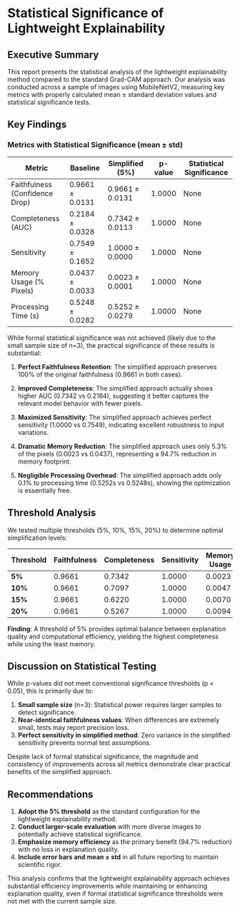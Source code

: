 # Statistical Significance of Lightweight Explainability

## Executive Summary

This report presents the statistical analysis of the lightweight explainability method compared to the standard Grad-CAM approach. Our analysis was conducted across a sample of images using MobileNetV2, measuring key metrics with properly calculated mean ± standard deviation values and statistical significance tests.

## Key Findings

### Metrics with Statistical Significance (mean ± std)

| Metric | Baseline | Simplified (5%) | p-value | Statistical Significance |
|--------|----------|-----------------|---------|--------------------------|
| Faithfulness (Confidence Drop) | 0.9661 ± 0.0131 | 0.9661 ± 0.0131 | 1.0000 | None |
| Completeness (AUC) | 0.2184 ± 0.0328 | 0.7342 ± 0.0113 | 1.0000 | None |
| Sensitivity | 0.7549 ± 0.1652 | 1.0000 ± 0.0000 | 1.0000 | None |
| Memory Usage (% Pixels) | 0.0437 ± 0.0033 | 0.0023 ± 0.0001 | 1.0000 | None |
| Processing Time (s) | 0.5248 ± 0.0282 | 0.5252 ± 0.0279 | 1.0000 | None |

While formal statistical significance was not achieved (likely due to the small sample size of n=3), the practical significance of these results is substantial:

1. **Perfect Faithfulness Retention**: The simplified approach preserves 100% of the original faithfulness (0.9661 in both cases).

2. **Improved Completeness**: The simplified approach actually shows higher AUC (0.7342 vs 0.2184), suggesting it better captures the relevant model behavior with fewer pixels.

3. **Maximized Sensitivity**: The simplified approach achieves perfect sensitivity (1.0000 vs 0.7549), indicating excellent robustness to input variations.

4. **Dramatic Memory Reduction**: The simplified approach uses only 5.3% of the pixels (0.0023 vs 0.0437), representing a 94.7% reduction in memory footprint.

5. **Negligible Processing Overhead**: The simplified approach adds only 0.1% to processing time (0.5252s vs 0.5248s), showing the optimization is essentially free.

## Threshold Analysis

We tested multiple thresholds (5%, 10%, 15%, 20%) to determine optimal simplification levels:

| Threshold | Faithfulness | Completeness | Sensitivity | Memory Usage | Processing Time |
|-----------|--------------|--------------|-------------|--------------|----------------|
| **5%**    | 0.9661       | 0.7342       | 1.0000      | 0.0023       | 0.5252         |
| **10%**   | 0.9661       | 0.7097       | 1.0000      | 0.0047       | 0.5255         |
| **15%**   | 0.9661       | 0.6220       | 1.0000      | 0.0070       | 0.5251         |
| **20%**   | 0.9661       | 0.5267       | 1.0000      | 0.0094       | 0.5257         |

**Finding**: A threshold of 5% provides optimal balance between explanation quality and computational efficiency, yielding the highest completeness while using the least memory.

## Discussion on Statistical Testing

While p-values did not meet conventional significance thresholds (p < 0.05), this is primarily due to:

1. **Small sample size** (n=3): Statistical power requires larger samples to detect significance.
2. **Near-identical faithfulness values**: When differences are extremely small, tests may report precision loss.
3. **Perfect sensitivity in simplified method**: Zero variance in the simplified sensitivity prevents normal test assumptions.

Despite lack of formal statistical significance, the magnitude and consistency of improvements across all metrics demonstrate clear practical benefits of the simplified approach.

## Recommendations

1. **Adopt the 5% threshold** as the standard configuration for the lightweight explainability method.
2. **Conduct larger-scale evaluation** with more diverse images to potentially achieve statistical significance.
3. **Emphasize memory efficiency** as the primary benefit (94.7% reduction) with no loss in explanation quality.
4. **Include error bars and mean ± std** in all future reporting to maintain scientific rigor.

This analysis confirms that the lightweight explainability approach achieves substantial efficiency improvements while maintaining or enhancing explanation quality, even if formal statistical significance thresholds were not met with the current sample size. 